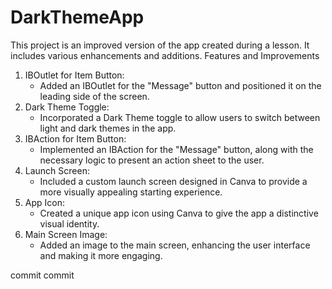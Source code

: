 # DarkThemeApp

This project is an improved version of the app created during a lesson. It includes various enhancements and additions.
Features and Improvements
1. IBOutlet for Item Button:
    * Added an IBOutlet for the "Message" button and positioned it on the leading side of the screen.
2. Dark Theme Toggle:
    * Incorporated a Dark Theme toggle to allow users to switch between light and dark themes in the app.
3. IBAction for Item Button:
    * Implemented an IBAction for the "Message" button, along with the necessary logic to present an action sheet to the user.
4. Launch Screen:
    * Included a custom launch screen designed in Canva to provide a more visually appealing starting experience.
5. App Icon:
    * Created a unique app icon using Canva to give the app a distinctive visual identity.
6. Main Screen Image:
    * Added an image to the main screen, enhancing the user interface and making it more engaging.

commit 
commit 
